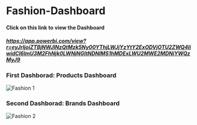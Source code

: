 # Fashion-Dashboard

#### Click on this link to view the Dashboard

##### https://app.powerbi.com/view?r=eyJrIjoiZTBjNWJlNzQtMzk5Ny00YThjLWJjYzYtY2ExODVjOTU2ZWQ4IiwidCI6ImU3M2FhNjk0LWNjNGItNDNlMS1hMDExLWU2MWE2MDNiYWQzMyJ9

### First Dashborad: Products Dashboard

![Fashion 1](https://github.com/user-attachments/assets/79fcddf5-c71c-4669-96aa-4dac4a2781f2)


### Second Dashborad: Brands Dashboard

![Fashion 2](https://github.com/user-attachments/assets/8c62a8b1-ebaf-4e41-8371-3822e2bac5d4)
